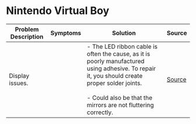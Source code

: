 # Nintendo Virtual Boy

| Problem Description | Symptoms | Solution                                                                                                                                                                                                             | Source                                                   |
| ------------------- | -------- | -------------------------------------------------------------------------------------------------------------------------------------------------------------------------------------------------------------------- | -------------------------------------------------------- |
| Display issues.     |          | - The LED ribbon cable is often the cause, as it is poorly manufactured using adhesive. To repair it, you should create proper solder joints. <br><br>- Could also be that the mirrors are not fluttering correctly. | [Source](https://old.repair.wiki/w/Nintendo_Virtual_Boy) |
